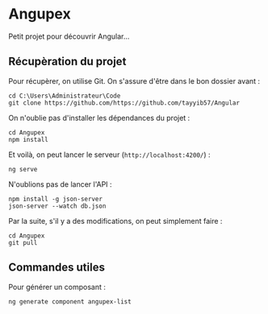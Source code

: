 # Angupex

Petit projet pour découvrir Angular...

## Récupèration du projet

Pour récupèrer, on utilise Git. On s'assure d'être dans le bon dossier avant :

```
cd C:\Users\Administrateur\Code
git clone https://github.com/https://github.com/tayyib57/Angular
```

On n'oublie pas d'installer les dépendances du projet :

```
cd Angupex
npm install
```

Et voilà, on peut lancer le serveur (`http://localhost:4200/`) :

```
ng serve
```

N'oublions pas de lancer l'API :

```
npm install -g json-server
json-server --watch db.json
```

Par la suite, s'il y a des modifications, on peut simplement faire :

```
cd Angupex
git pull
```

## Commandes utiles

Pour générer un composant :

```
ng generate component angupex-list
```
